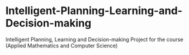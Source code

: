 # Intelligent-Planning-Learning-and-Decision-making
Intelligent Planning, Learning and Decision-making Project for the course (Applied Mathematics and Computer Science)
